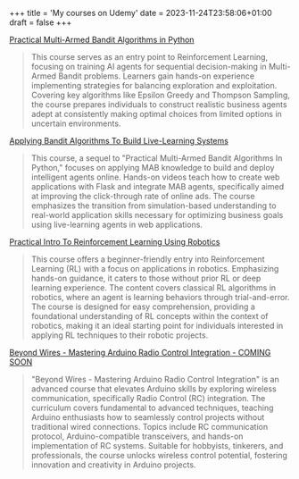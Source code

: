 +++
title = 'My courses on Udemy'
date = 2023-11-24T23:58:06+01:00
draft = false
+++

[Practical Multi-Armed Bandit Algorithms in Python](https://www.udemy.com/course/practical-multi-armed-bandit-algorithms-in-python/?referralCode=6B5376A3AFBBD36DC167)
> This course serves as an entry point to Reinforcement Learning, focusing on training AI agents for sequential decision-making in Multi-Armed Bandit problems. Learners gain hands-on experience implementing strategies for balancing exploration and exploitation. Covering key algorithms like Epsilon Greedy and Thompson Sampling, the course prepares individuals to construct realistic business agents adept at consistently making optimal choices from limited options in uncertain environments.

[Applying Bandit Algorithms To Build Live-Learning Systems](https://www.udemy.com/course/applied-mab-algorithms-for-online-live-learning-systems/?referralCode=073BFD1245DCFB27D879)
> This course, a sequel to "Practical Multi-Armed Bandit Algorithms In Python," focuses on applying MAB knowledge to build and deploy intelligent agents online. Hands-on videos teach how to create web applications with Flask and integrate MAB agents, specifically aimed at improving the click-through rate of online ads. The course emphasizes the transition from simulation-based understanding to real-world application skills necessary for optimizing business goals using live-learning agents in web applications.

[Practical Intro To Reinforcement Learning Using Robotics](https://www.udemy.com/course/practical-intro-to-reinforcement-learning-using-robotics/?referralCode=5E229C11A34F5CA41F24)
> This course offers a beginner-friendly entry into Reinforcement Learning (RL) with a focus on applications in robotics. Emphasizing hands-on guidance, it caters to those without prior RL or deep learning experience. The content covers classical RL algorithms in robotics, where an agent is learning behaviors through trial-and-error. The course is designed for easy comprehension, providing a foundational understanding of RL concepts within the context of robotics, making it an ideal starting point for individuals interested in applying RL techniques to their robotic projects.

[Beyond Wires - Mastering Arduino Radio Control Integration - COMING SOON](#)
> "Beyond Wires - Mastering Arduino Radio Control Integration" is an advanced course that elevates Arduino skills by exploring wireless communication, specifically Radio Control (RC) integration. The curriculum covers fundamental to advanced techniques, teaching Arduino enthusiasts how to seamlessly control projects without traditional wired connections. Topics include RC communication protocol, Arduino-compatible transceivers, and hands-on implementation of RC systems. Suitable for hobbyists, tinkerers, and professionals, the course unlocks wireless control potential, fostering innovation and creativity in Arduino projects.

